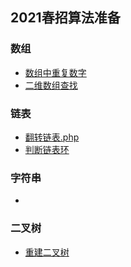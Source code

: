 ## 2021春招算法准备

### 数组
- [数组中重复数字](https://github.com/wuye251/algorithm/blob/master/%E9%9D%A2%E8%AF%95%E5%87%86%E5%A4%87/2021/%E5%89%91%E6%8C%87offer/%E6%89%BE%E5%87%BA%E9%87%8D%E5%A4%8D%E6%95%B0%E5%AD%97.c)
- [二维数组查找]()

### 链表
- [翻转链表.php](https://github.com/wuye251/algorithm/blob/master/%E5%8A%9B%E6%89%A3/%E9%9D%A2%E8%AF%95%E5%87%86%E5%A4%87/2020/206.%20Reverse%20Linked%20List.php)
- [判断链表环](https://github.com/wuye251/algorithm/blob/master/%E9%9D%A2%E8%AF%95%E5%87%86%E5%A4%87/2021/%E5%88%A4%E6%96%AD%E9%93%BE%E8%A1%A8%E6%9C%89%E6%97%A0%E7%8E%AF/%E4%B8%AD%E7%AD%89_%E5%88%A4%E6%96%AD%E6%9C%89%E6%97%A0%E7%8E%AF%26%E8%BF%94%E5%9B%9E%E7%8E%AF%E5%85%A5%E5%8F%A3%E7%82%B9.c)

### 字符串
- []()

### 二叉树
- [重建二叉树]()

